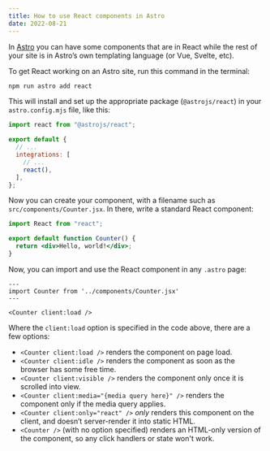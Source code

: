 ```yaml
---
title: How to use React components in Astro
date: 2022-08-21
---
```


In [Astro](https://astro.build) you can have some components that are in React while the rest of your site is in Astro’s own templating language (or Vue, Svelte, etc).

To get React working on an Astro site, run this command in the terminal:

```sh
npm run astro add react
```

This will install and set up the appropriate package (`@astrojs/react`) in your `astro.config.mjs` file, like this:

```js
import react from "@astrojs/react";

export default {
  // ...
  integrations: [
    // ...
    react(),
  ],
};
```

Now you can create your component, with a filename such as `src/components/Counter.jsx`. In there, write a standard React component:

```jsx
import React from "react";

export default function Counter() {
  return <div>Hello, world!</div>;
}
```

Now, you can import and use the React component in any `.astro` page:

```astro
---
import Counter from '../components/Counter.jsx'
---

<Counter client:load />
```

Where the `client:load` option is specified in the code above, there are a few options:

- `<Counter client:load />` renders the component on page load.
- `<Counter client:idle />` renders the component as soon as the browser has some free time.
- `<Counter client:visible />` renders the component only once it is scrolled into view.
- `<Counter client:media="{media query here}" />` renders the component only if the media query applies.
- `<Counter client:only="react" />` _only_ renders this component on the client, and doesn’t server-render it into static HTML.
- `<Counter />` (with no option specified) renders an HTML-only version of the component, so any click handlers or state won't work.
